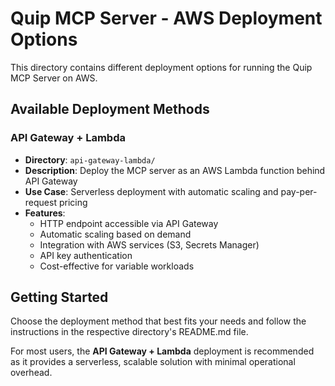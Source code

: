 # Quip MCP Server - AWS Deployment Options

This directory contains different deployment options for running the Quip MCP Server on AWS.

## Available Deployment Methods

### API Gateway + Lambda
- **Directory**: `api-gateway-lambda/`
- **Description**: Deploy the MCP server as an AWS Lambda function behind API Gateway
- **Use Case**: Serverless deployment with automatic scaling and pay-per-request pricing
- **Features**:
  - HTTP endpoint accessible via API Gateway
  - Automatic scaling based on demand
  - Integration with AWS services (S3, Secrets Manager)
  - API key authentication
  - Cost-effective for variable workloads

## Getting Started

Choose the deployment method that best fits your needs and follow the instructions in the respective directory's README.md file.

For most users, the **API Gateway + Lambda** deployment is recommended as it provides a serverless, scalable solution with minimal operational overhead.
